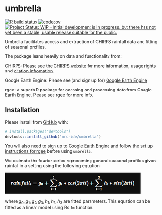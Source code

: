 
<!-- README.md is generated from README.Rmd. Please edit that file -->

# umbrella

<!-- badges: start -->

[![R build
status](https://github.com/mrc-ide/umbrella/workflows/R-CMD-check/badge.svg)](https://github.com/mrc-ide/umbrella/actions)
[![codecov](https://codecov.io/gh/mrc-ide/umbrella/branch/master/graph/badge.svg)](https://codecov.io/gh/mrc-ide/umbrella)
[![Project Status: WIP – Initial development is in progress, but there
has not yet been a stable, usable release suitable for the
public.](https://www.repostatus.org/badges/latest/wip.svg)](https://www.repostatus.org/#wip)
<!-- badges: end -->

Umbrella facilitates access and extraction of CHIRPS rainfall data and
fitting of seasonal profiles.

The package leans heavily on data and functionality from:

CHIRPS: Please see the [CHIRPS
website](https://www.chc.ucsb.edu/data/chirps) for more information,
usage rights and [citation
infromation](http://legacy.chg.ucsb.edu/data/chirps/#_Citations).

Google Earth Engine: Please see (and sign up for) [Google Earth
Engine](https://earthengine.google.com/)

rgee: A superb R package for acessing and processing data from Google
Earth Engine. Please see [rgee](https://r-spatial.github.io/rgee/) for
more info.

## Installation

Please install from [GitHub](https://github.com/) with:

``` r
# install.packages("devtools")
devtools::install_github("mrc-ide/umbrella")
```

You will also need to sign up to [Google Earth
Engine](https://earthengine.google.com/) and follow the [set up
instructions for rgee](https://r-spatial.github.io/rgee/#installation)
before using `umbrella`.

We estimate the fourier series representing general seasonal profiles
given rainfall in a setting using the following equation

<img src="man/figures/eq.png" />

where
*g*<sub>0</sub>, *g*<sub>1</sub>, *g*<sub>2</sub>, *g*<sub>3</sub>, *h*<sub>1</sub>, *h*<sub>2</sub>, *h*<sub>3</sub>
are fitted parameters. This equation can be fitted as a linear model
using Rs `lm` function.
